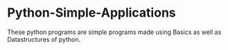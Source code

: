 # Python-Simple-Applications
These python programs are simple programs made using Basics as well as Datastructures of python.
